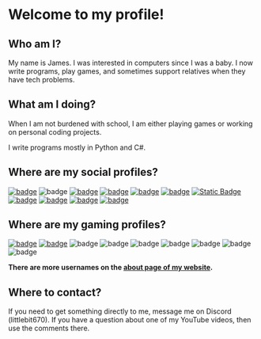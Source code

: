 
# Welcome to my profile!

## Who am I?

My name is James. I was interested in computers since I was a baby. I now write programs, play games, and sometimes support relatives when they have tech problems.

## What am I doing?

When I am not burdened with school, I am either playing games or working on personal coding projects.

I write programs mostly in Python and C#.

## Where are my social profiles?

[![badge](https://img.shields.io/badge/discord_server-LittlePlace-5685f2?style=flat&logo=discord&logoColor=white)](https://littlebitstudios.com/discord)
![badge](https://img.shields.io/badge/discord_name-littlebit670-5685f2?style=flat&logo=discord&logoColor=white)
[![badge](https://img.shields.io/badge/youtube-@littlebit670-ff0000?style=flat&logo=youtube&logoColor=white)](https://youtube.com/@littlebit670)
[![badge](https://img.shields.io/badge/twitter-@littlebit670-blue?style=flat&logo=x&logoColor=white)](https://twitter.com/littlebit670)
[![badge](https://img.shields.io/badge/meta_threads-@littlebit672-black?style=flat&logo=threads&logoColor=white)](https://threads.net/@littlebit672)
[![badge](https://img.shields.io/badge/instagram-@littlebit672-purple?style=flat&logo=instagram&logoColor=white)](https://instagram.com/littlebit672)
[![Static Badge](https://img.shields.io/badge/fediverse-%40littlebit670%40mastodon.social-blue?style=flat&logo=activitypub&logoColor=white)](https://mastodon.social/@littlebit670)
[![badge](https://img.shields.io/badge/matrix_DM-@littlebit670:matrix.org-white?style=flat&logo=matrix&logoColor=white)](https://matrix.to/#/@littlebit670:matrix.org)
[![badge](https://img.shields.io/badge/matrix_space-%23littleplace:matrix.org-white?style=flat&logo=matrix&logoColor=white)](https://matrix.to/#/#littleplace:matrix.org)
[![badge](https://img.shields.io/badge/lens%20protocol-littlebit670-ffffff?style=flat&logoColor=white)](https://hey.xyz/u/littlebit670)
[![badge](https://img.shields.io/badge/farcaster-littlebit670.eth-855dcd?style=flat&logoColor=white&logo=farcaster)](https://warpcast.com/littlebit670.eth)

## Where are my gaming profiles?
[![badge](https://img.shields.io/badge/roblox-littlebit672-ff0000?style=flat&logo=roblox&logoColor=white)](https://roblox.com/users/64603869/profile)
[![badge](https://img.shields.io/badge/steam-LittleBit_%28littlebit670%29-navy?style=flat&logo=steam&logoColor=white)](https://steamcommunity.com/id/littlebit670)
![badge](https://img.shields.io/badge/xbox-LittleBit670-green?style=flat&logo=xbox&logoColor=white)
![badge](https://img.shields.io/badge/call_of_duty-LittleBit670%236938806-black?style=flat&logo=activision&logoColor=white)
![badge](https://img.shields.io/badge/battle.net-LittleBit670%231309-blue?style=flat&logo=battle.net&logoColor=white)
![badge](https://img.shields.io/badge/riot_games-LittleBit670%231309-ff0000?style=flat&logo=riot-games&logoColor=white)
![badge](https://img.shields.io/badge/epic_games-littlebit670-white?style=flat&logo=epic-games&logoColor=white)
![badge](https://img.shields.io/badge/ea_client-littlebit670-ea554e?style=flat&logo=ea&logoColor=white)
![badge](https://img.shields.io/badge/ubisoft%20connect-littlebit670-0000ff?style=flat&logo=ubisoft&logoColor=white)

  

**There are more usernames on the [about page of my website](https://littlebitstudios.com/aboutme.html).**

## Where to contact?

If you need to get something directly to me, message me on Discord (littlebit670). If you have a question about one of my YouTube videos, then use the comments there.
